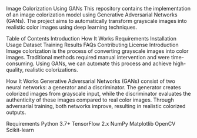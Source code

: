 Image Colorization Using GANs
This repository contains the implementation of an image colorization model using Generative Adversarial Networks (GANs). The project aims to automatically transform grayscale images into realistic color images using deep learning techniques.

Table of Contents
Introduction
How It Works
Requirements
Installation
Usage
Dataset
Training
Results
FAQs
Contributing
License
Introduction
Image colorization is the process of converting grayscale images into color images. Traditional methods required manual intervention and were time-consuming. Using GANs, we can automate this process and achieve high-quality, realistic colorizations.

How It Works
Generative Adversarial Networks (GANs) consist of two neural networks: a generator and a discriminator. The generator creates colorized images from grayscale input, while the discriminator evaluates the authenticity of these images compared to real color images. Through adversarial training, both networks improve, resulting in realistic colorized outputs.

Requirements
Python 3.7+
TensorFlow 2.x
NumPy
Matplotlib
OpenCV
Scikit-learn
